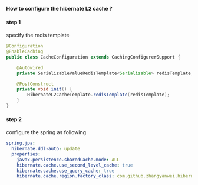 **How to configure the hibernate L2 cache ?**

#### step 1
specify the redis template
```java
@Configuration
@EnableCaching
public class CacheConfiguration extends CachingConfigurerSupport {

    @Autowired
    private SerializableValueRedisTemplate<Serializable> redisTemplate;

    @PostConstruct
    private void init() {
        HibernateL2CacheTemplate.redisTemplate(redisTemplate);
    }
}
```

#### step 2
configure the spring as following
```yaml
spring.jpa:
  hibernate.ddl-auto: update
  properties:
    javax.persistence.sharedCache.mode: ALL
    hibernate.cache.use_second_level_cache: true
    hibernate.cache.use_query_cache: true
    hibernate.cache.region.factory_class: com.github.zhangyanwei.hibernate.cache.redis.RedisRegionFactory
```